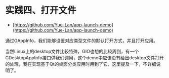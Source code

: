 # 实践四、打开文件

* [https://github.com/Yue-Lan/app-launch-demo](https://github.com/Yue-Lan/app-launch-demo)

通过GAppInfo，我们能够设置对应类型文件的默认打开方式，并且打开应用。

当然Linux上的desktop文件比较特殊，GIO也想的比较周到，有一个GDesktopAppInfo接口供我们调用，这个demo中应该没有给出desktop文件打开的处理，我在实现基于Qt的桌面分类应用时用到了它，这里提及一下，不详细说明了。

